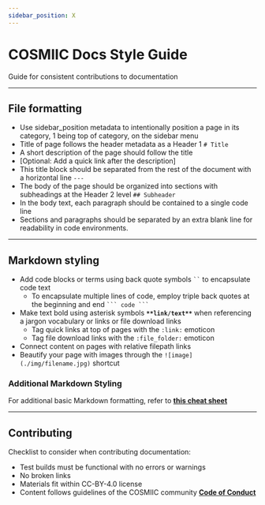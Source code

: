 ```yaml
---
sidebar_position: X
---
```


# COSMIIC Docs Style Guide

Guide for consistent contributions to documentation

---

## File formatting

- Use sidebar_position metadata to intentionally position a page in its category, 1 being top of category, on the sidebar menu
- Title of page follows the header metadata as a Header 1 `# Title`
- A short description of the page should follow the title
- [Optional: Add a quick link after the description]
- This title block should be separated from the rest of the document with a horizontal line `---`
- The body of the page should be organized into sections with subheadings at the Header 2 level `## Subheader`
- In the body text, each paragraph should be contained to a single code line
- Sections and paragraphs should be separated by an extra blank line for readability in code environments.

---

## Markdown styling

- Add code blocks or terms using back quote symbols ` `` ` to encapsulate code text
    - To encapsulate multiple lines of code, employ triple back quotes at the beginning and end ` ``` code ``` `
- Make text bold using asterisk symbols **`**link/text**`** when referencing a jargon vocabulary or links or file download links
    - Tag quick links at top of pages with the `:link:` emoticon
    - Tag file download links with the `:file_folder:` emoticon
- Connect content on pages with relative filepath links
- Beautify your page with images through the `![image](./img/filename.jpg)` shortcut

### Additional Markdown Styling

For additional basic Markdown formatting, refer to **[this cheat sheet](https://www.markdownguide.org/cheat-sheet/)**

---

## Contributing

Checklist to consider when contributing documentation:

- Test builds must be functional with no errors or warnings
- No broken links
- Materials fit within CC-BY-4.0 license
- Content follows guidelines of the COSMIIC community **[Code of Conduct](./docs/Community/Code-of-Conduct.md)**
